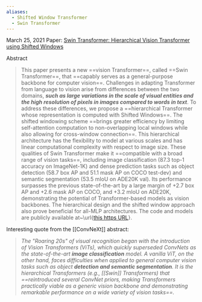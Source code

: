 ```yaml
---
aliases:
  - Shifted Window Transformer
  - Swin Transformer
---
```

March 25, 2021
Paper: [Swin Transformer: Hierarchical Vision Transformer using Shifted Windows](https://arxiv.org/abs/2103.14030)

Abstract
> This paper presents a new ==vision Transformer==, called ==Swin Transformer==, that ==capably serves as a general-purpose backbone for computer vision==. Challenges in adapting Transformer from language to vision arise from differences between the two domains, ***such as large variations in the scale of visual entities and the high resolution of pixels in images compared to words in text***. To address these differences, we propose a ==hierarchical Transformer whose representation is computed with Shifted Windows==. The shifted windowing scheme ==brings greater efficiency by limiting self-attention computation to non-overlapping local windows while also allowing for cross-window connection==. This hierarchical architecture has the flexibility to model at various scales and has linear computational complexity with respect to image size. These qualities of Swin Transformer make it ==compatible with a broad range of vision tasks==, including image classification (87.3 top-1 accuracy on ImageNet-1K) and dense prediction tasks such as object detection (58.7 box AP and 51.1 mask AP on COCO test-dev) and semantic segmentation (53.5 mIoU on ADE20K val). Its performance surpasses the previous state-of-the-art by a large margin of +2.7 box AP and +2.6 mask AP on COCO, and +3.2 mIoU on ADE20K, demonstrating the potential of Transformer-based models as vision backbones. The hierarchical design and the shifted window approach also prove beneficial for all-MLP architectures. The code and models are publicly available at~\url{[this https URL](https://github.com/microsoft/Swin-Transformer)}.

Interesting quote from the [[ConvNeXt]] abstract:
> *The "Roaring 20s" of visual recognition began with the introduction of Vision Transformers (ViTs), which quickly superseded ConvNets as the state-of-the-art **image classification** model. A vanilla ViT, on the other hand, faces difficulties when applied to general computer vision tasks such as object **detection and semantic segmentation**. It is the hierarchical Transformers (e.g., [[Swin]] Transformers) that ==reintroduced several ConvNet priors, making Transformers practically viable as a generic vision backbone and demonstrating remarkable performance on a wide variety of vision tasks==.* 